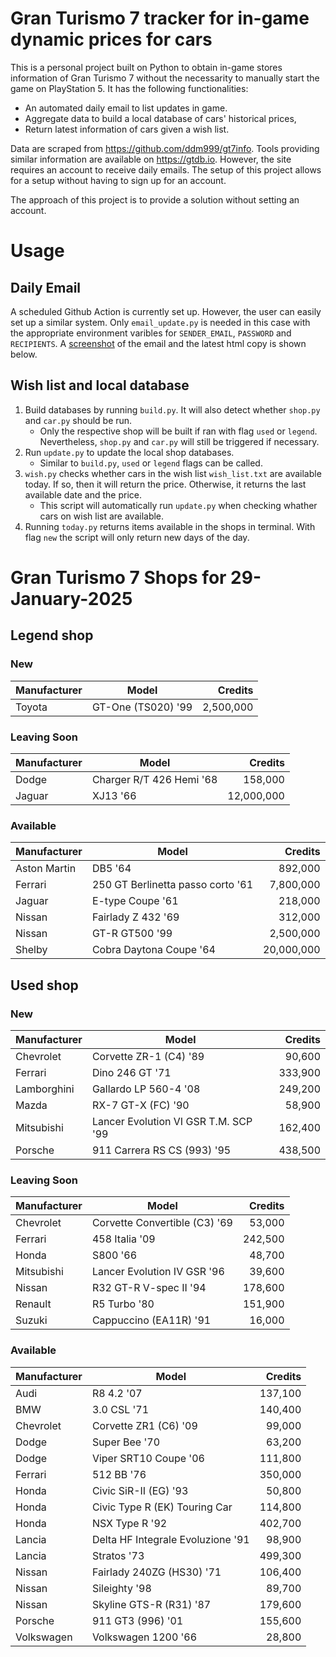 # Gran Turismo 7 tracker for in-game dynamic prices for cars

This is a personal project built on Python to obtain in-game stores information of Gran Turismo 7 without the necessarity to manually start the game on PlayStation 5. It has the following functionalities:

- An automated daily email to list updates in game.
- Aggregate data to build a local database of cars' historical prices,
- Return latest information of cars given a wish list.

Data are scraped from https://github.com/ddm999/gt7info. Tools providing similar information are available on https://gtdb.io. However, the site requires an account to receive daily emails. The setup of this project allows for a setup without having to sign up for an account.

The approach of this project is to provide a solution without setting an account.

# Usage

## Daily Email

A scheduled Github Action is currently set up. However, the user can easily set up a similar system. Only `email_update.py` is needed in this case with the appropriate environment varibles for `SENDER_EMAIL`, `PASSWORD` and `RECIPIENTS`. A [screenshot](https://raw.githubusercontent.com/marcohoucheng/Gran-Turismo-7-Price-Tracker/main/data/email_screenshot.png) of the email and the latest html copy is shown below.

## Wish list and local database

1. Build databases by running `build.py`. It will also detect whether `shop.py` and `car.py` should be run.
    - Only the respective shop will be built if ran with flag `used` or `legend`. Nevertheless, `shop.py` and `car.py` will still be triggered if necessary.
2. Run `update.py` to update the local shop databases.
    - Similar to `build.py`, `used` or `legend` flags can be called.
3. `wish.py` checks whether cars in the wish list `wish_list.txt` are available today. If so, then it will return the price. Otherwise, it returns the last available date and the price.
    - This script will automatically run `update.py` when checking whather cars on wish list are available.
4. Running `today.py` returns items available in the shops in terminal. With flag `new` the script will only return new days of the day.


# Gran Turismo 7 Shops for 29-January-2025



## Legend shop

### New
 | Manufacturer | Model | Credits |
 | --- | --- | --: |
|Toyota|GT-One (TS020) '99|2,500,000|

### Leaving Soon
 | Manufacturer | Model | Credits |
 | --- | --- | --: |
|Dodge|Charger R/T 426 Hemi '68|158,000|
|Jaguar|XJ13 '66|12,000,000|

### Available
 | Manufacturer | Model | Credits |
 | --- | --- | --: |
|Aston Martin|DB5 '64|892,000|
|Ferrari|250 GT Berlinetta passo corto '61|7,800,000|
|Jaguar|E-type Coupe '61|218,000|
|Nissan|Fairlady Z 432 '69|312,000|
|Nissan|GT-R GT500 '99|2,500,000|
|Shelby|Cobra Daytona Coupe '64|20,000,000|


## Used shop

### New
 | Manufacturer | Model | Credits |
 | --- | --- | --: |
|Chevrolet|Corvette ZR-1 (C4) '89|90,600|
|Ferrari|Dino 246 GT '71|333,900|
|Lamborghini|Gallardo LP 560-4 '08|249,200|
|Mazda|RX-7 GT-X (FC) '90|58,900|
|Mitsubishi|Lancer Evolution VI GSR T.M. SCP '99|162,400|
|Porsche|911 Carrera RS CS (993) '95|438,500|

### Leaving Soon
 | Manufacturer | Model | Credits |
 | --- | --- | --: |
|Chevrolet|Corvette Convertible (C3) '69|53,000|
|Ferrari|458 Italia '09|242,500|
|Honda|S800 '66|48,700|
|Mitsubishi|Lancer Evolution IV GSR '96|39,600|
|Nissan|R32 GT-R V-spec II '94|178,600|
|Renault|R5 Turbo '80|151,900|
|Suzuki|Cappuccino (EA11R) '91|16,000|

### Available
 | Manufacturer | Model | Credits |
 | --- | --- | --: |
|Audi|R8 4.2 '07|137,100|
|BMW|3.0 CSL '71|140,400|
|Chevrolet|Corvette ZR1 (C6) '09|99,000|
|Dodge|Super Bee '70|63,200|
|Dodge|Viper SRT10 Coupe '06|111,800|
|Ferrari|512 BB '76|350,000|
|Honda|Civic SiR-II (EG) '93|50,800|
|Honda|Civic Type R (EK) Touring Car|114,800|
|Honda|NSX Type R '92|402,700|
|Lancia|Delta HF Integrale Evoluzione '91|98,900|
|Lancia|Stratos '73|499,300|
|Nissan|Fairlady 240ZG (HS30) '71|106,400|
|Nissan|Sileighty '98|89,700|
|Nissan|Skyline GTS-R (R31) '87|179,600|
|Porsche|911 GT3 (996) '01|155,600|
|Volkswagen|Volkswagen 1200 '66|28,800|
